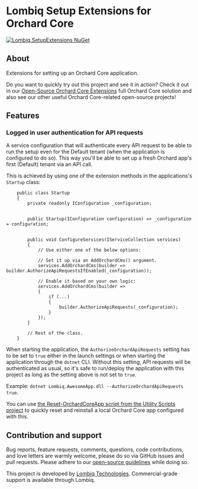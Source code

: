 # Lombiq Setup Extensions for Orchard Core

[![Lombiq.SetupExtensions NuGet](https://img.shields.io/nuget/v/Lombiq.SetupExtensions?label=Lombiq.SetupExtensions)](https://www.nuget.org/packages/Lombiq.SetupExtensions/)

## About

Extensions for setting up an Orchard Core application.

Do you want to quickly try out this project and see it in action? Check it out in our [Open-Source Orchard Core Extensions](https://github.com/Lombiq/Open-Source-Orchard-Core-Extensions) full Orchard Core solution and also see our other useful Orchard Core-related open-source projects!

## Features

### Logged in user authentication for API requests

A service configuration that will authenticate every API request to be able to run the setup even for the Default tenant (when the application is configured to do so). This way you'll be able to set up a fresh Orchard app's first (Default) tenant via an API call.

This is achieved by using one of the extension methods in the applications's `Startup` class:

```
    public class Startup
    {
        private readonly IConfiguration _configuration;


        public Startup(IConfiguration configuration) => _configuration = configuration;


        public void ConfigureServices(IServiceCollection services)
        {
            // Use either one of the below options:

            // Set it up via an AddOrchardCms() argument.
            services.AddOrchardCms(builder => builder.AuthorizeApiRequestsIfEnabled(_configuration));

            // Enable it based on your own logic:
            services.AddOrchardCms(builder =>
            {
                if (...)
                {
                    builder.AuthorizeApiRequests(_configuration); 
                }
            });
        }

        // Rest of the class.
    }
```

When starting the application, the `AuthorizeOrchardApiRequests` setting has to be set to `true` either in the launch settings or when starting the application through the `dotnet` CLI. Without this setting, API requests will be authenticated as usual, so it's safe to run/deploy the application with this project as long as the setting above is not set to `true`.

Example: `dotnet Lombiq.AwesomeApp.dll --AuthorizeOrchardApiRequests true`.

You can use [the Reset-OrchardCoreApp script from the Utility Scripts project](https://github.com/Lombiq/Utility-Scripts) to quickly reset and reinstall a local Orchard Core app configured with this.

## Contribution and support

Bug reports, feature requests, comments, questions, code contributions, and love letters are warmly welcome, please do so via GitHub issues and pull requests. Please adhere to our [open-source guidelines](https://lombiq.com/open-source-guidelines) while doing so.

This project is developed by [Lombiq Technologies](https://lombiq.com/). Commercial-grade support is available through Lombiq.
